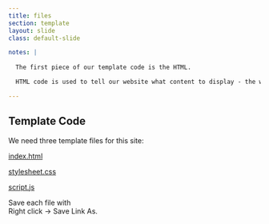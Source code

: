 ```yaml
---
title: files
section: template
layout: slide
class: default-slide

notes: |
  
  The first piece of our template code is the HTML.

  HTML code is used to tell our website what content to display - the words and images which contain information for the visitor.

---
```


## Template Code

We need three template files for this site:

[index.html](/Building-with-jQuery/zip/Website-Starter-Kit/index.html)

[stylesheet.css](/Building-with-jQuery/zip/Website-Starter-Kit/stylesheet.css)

[script.js](/Building-with-jQuery/zip/Website-Starter-Kit/script.js)

Save each file with<br>
Right click -> Save Link As.
